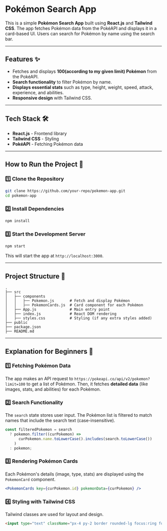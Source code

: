 # Pokémon Search App

This is a simple **Pokémon Search App** built using **React.js** and **Tailwind CSS**. The app fetches Pokémon data from the PokéAPI and displays it in a card-based UI. Users can search for Pokémon by name using the search bar.

---
## Features ✨
- Fetches and displays **100(according to my given limit) Pokémon** from the PokéAPI.
- **Search functionality** to filter Pokémon by name.
- **Displays essential stats** such as type, height, weight, speed, attack, experience, and abilities.
- **Responsive design** with Tailwind CSS.

---
## Tech Stack 🛠️
- **React.js** - Frontend library
- **Tailwind CSS** - Styling
- **PokéAPI** - Fetching Pokémon data

---
## How to Run the Project 🚀

### 1️⃣ Clone the Repository
```sh
git clone https://github.com/your-repo/pokemon-app.git
cd pokemon-app
```

### 2️⃣ Install Dependencies
```sh
npm install
```

### 3️⃣ Start the Development Server
```sh
npm start
```
This will start the app at `http://localhost:3000`.

---
## Project Structure 📂
```
.
├── src
│   ├── components
│   │   ├── Pokemon.js       # Fetch and display Pokémon
│   │   ├── PokemonCards.js  # Card component for each Pokémon
│   ├── App.js               # Main entry point
│   ├── index.js             # React DOM rendering
│   ├── styles.css           # Styling (if any extra styles added)
├── public
├── package.json
├── README.md
```

---
## Explanation for Beginners 📖

### 1️⃣ **Fetching Pokémon Data**
The app makes an API request to `https://pokeapi.co/api/v2/pokemon?limit=100` to get a list of Pokémon. Then, it fetches **detailed data** (like images, stats, and abilities) for each Pokémon.

### 2️⃣ **Search Functionality**
The `search` state stores user input. The Pokémon list is filtered to match names that include the search text (case-insensitive).
```js
const filteredPokemon = search
  ? pokemon.filter((curPokemon) =>
      curPokemon.name.toLowerCase().includes(search.toLowerCase())
    )
  : pokemon;
```

### 3️⃣ **Rendering Pokémon Cards**
Each Pokémon's details (image, type, stats) are displayed using the `PokemonCard` component.
```jsx
<PokemonCards key={curPokemon.id} pokemonData={curPokemon} />
```

### 4️⃣ **Styling with Tailwind CSS**
Tailwind classes are used for layout and design.
```html
<input type="text" className="px-4 py-2 border rounded-lg focus:ring focus:ring-green-300" />
